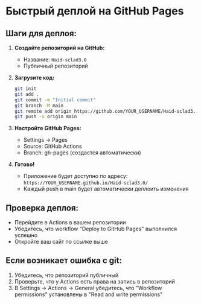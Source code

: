 # Быстрый деплой на GitHub Pages

## Шаги для деплоя:

1. **Создайте репозиторий на GitHub:**

   - Название: `Haid-sclad3.0`
   - Публичный репозиторий

2. **Загрузите код:**

   ```bash
   git init
   git add .
   git commit -m "Initial commit"
   git branch -M main
   git remote add origin https://github.com/YOUR_USERNAME/Haid-sclad3.0.git
   git push -u origin main
   ```

3. **Настройте GitHub Pages:**

   - Settings → Pages
   - Source: GitHub Actions
   - Branch: gh-pages (создастся автоматически)

4. **Готово!**
   - Приложение будет доступно по адресу: `https://YOUR_USERNAME.github.io/Haid-sclad3.0/`
   - Каждый push в main будет автоматически деплоить изменения

## Проверка деплоя:

- Перейдите в Actions в вашем репозитории
- Убедитесь, что workflow "Deploy to GitHub Pages" выполнился успешно
- Откройте ваш сайт по ссылке выше

## Если возникает ошибка с git:

1. Убедитесь, что репозиторий публичный
2. Проверьте, что у Actions есть права на запись в репозиторий
3. В Settings → Actions → General убедитесь, что "Workflow permissions" установлены в "Read and write permissions"

